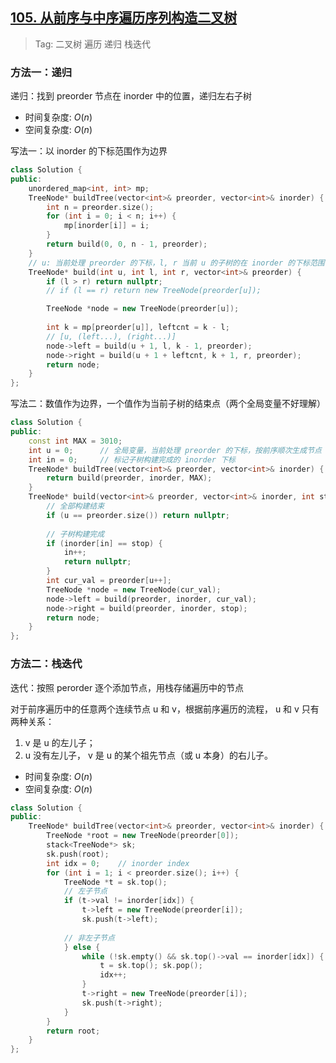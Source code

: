 ## [105. 从前序与中序遍历序列构造二叉树](https://leetcode.cn/problems/construct-binary-tree-from-preorder-and-inorder-traversal/description/)

> Tag: 二叉树 遍历 递归 栈迭代

### 方法一：递归

递归：找到 preorder 节点在 inorder 中的位置，递归左右子树

* 时间复杂度: ${O(n)}$
* 空间复杂度: ${O(n)}$

写法一：以 inorder 的下标范围作为边界

```cpp
class Solution {
public:
    unordered_map<int, int> mp;
    TreeNode* buildTree(vector<int>& preorder, vector<int>& inorder) {
        int n = preorder.size();
        for (int i = 0; i < n; i++) {
            mp[inorder[i]] = i;
        }
        return build(0, 0, n - 1, preorder);
    }
    // u: 当前处理 preorder 的下标，l, r 当前 u 的子树的在 inorder 的下标范围
    TreeNode* build(int u, int l, int r, vector<int>& preorder) {
        if (l > r) return nullptr;
        // if (l == r) return new TreeNode(preorder[u]);

        TreeNode *node = new TreeNode(preorder[u]);
        
        int k = mp[preorder[u]], leftcnt = k - l;
        // [u, (left...), (right...)]
        node->left = build(u + 1, l, k - 1, preorder);
        node->right = build(u + 1 + leftcnt, k + 1, r, preorder);
        return node;
    }
};
```

写法二：数值作为边界，一个值作为当前子树的结束点（两个全局变量不好理解）

```cpp
class Solution {
public:
    const int MAX = 3010;
    int u = 0;      // 全局变量，当前处理 preorder 的下标，按前序顺次生成节点
    int in = 0;     // 标记子树构建完成的 inorder 下标
    TreeNode* buildTree(vector<int>& preorder, vector<int>& inorder) {
        return build(preorder, inorder, MAX);
    }
    TreeNode* build(vector<int>& preorder, vector<int>& inorder, int stop) {
        // 全部构建结束
        if (u == preorder.size()) return nullptr;
        
        // 子树构建完成
        if (inorder[in] == stop) {
            in++;
            return nullptr;
        }
        int cur_val = preorder[u++];
        TreeNode *node = new TreeNode(cur_val);
        node->left = build(preorder, inorder, cur_val);
        node->right = build(preorder, inorder, stop);
        return node;
    }
};
```

### 方法二：栈迭代

迭代：按照 perorder 逐个添加节点，用栈存储遍历中的节点

对于前序遍历中的任意两个连续节点 u 和 v，根据前序遍历的流程， u 和 v 只有两种关系：
1. v 是 u 的左儿子；
2. u 没有左儿子， v 是 u 的某个祖先节点（或 u 本身）的右儿子。

* 时间复杂度: ${O(n)}$
* 空间复杂度: ${O(n)}$
```cpp
class Solution {
public:
    TreeNode* buildTree(vector<int>& preorder, vector<int>& inorder) {
        TreeNode *root = new TreeNode(preorder[0]);
        stack<TreeNode*> sk;
        sk.push(root);
        int idx = 0;    // inorder index
        for (int i = 1; i < preorder.size(); i++) {
            TreeNode *t = sk.top();
            // 左子节点
            if (t->val != inorder[idx]) {
                t->left = new TreeNode(preorder[i]);
                sk.push(t->left);
            
            // 非左子节点
            } else {
                while (!sk.empty() && sk.top()->val == inorder[idx]) {
                    t = sk.top(); sk.pop();
                    idx++;
                }
                t->right = new TreeNode(preorder[i]);
                sk.push(t->right);
            }
        }
        return root;
    }
};
```